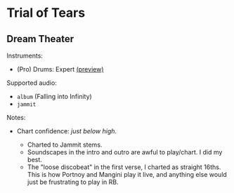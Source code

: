# Trial of Tears

## Dream Theater

Instruments:

  * (Pro) Drums: Expert
    [(preview)](http://pages.cs.wisc.edu/~tolly/customs/?artist=dream-theater&title=trial-of-tears)

Supported audio:

  * `album` (Falling into Infinity)
  * `jammit`

Notes:

  * Chart confidence: *just below high*.

    * Charted to Jammit stems.
    * Soundscapes in the intro and outro are awful to play/chart. I did my best.
    * The "loose discobeat" in the first verse, I charted as straight
      16ths. This is how Portnoy and Mangini play it live, and anything else
      would just be frustrating to play in RB.
